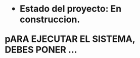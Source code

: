 <h1><Numero Secreto/h1>

- Estado del proyecto: En construccion.

pARA EJECUTAR EL SISTEMA, DEBES PONER ...
